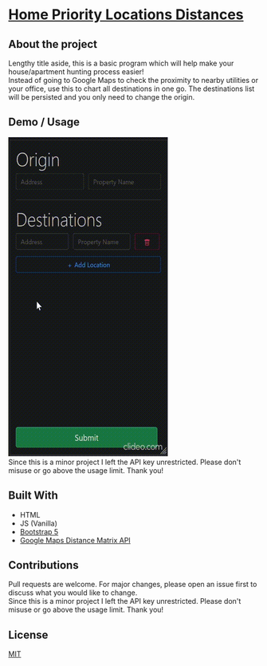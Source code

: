 # [Home Priority Locations Distances](https://ninkuk.github.io/HomePriorityLocationsDistances/)


## About the project
Lengthy title aside, this is a basic program which will help make your house/apartment hunting process easier!
<br>
Instead of going to Google Maps to check the proximity to nearby utilities or your office, use this to chart all destinations in one go. The destinations list will be persisted and you only need to change the origin.

## Demo / Usage
![demo](./home-priority-locations-distance.gif)
<br>
Since this is a minor project I left the API key unrestricted. Please don't misuse or go above the usage limit. Thank you!

## Built With
* HTML
* JS (Vanilla)
* [Bootstrap 5](https://getbootstrap.com/)
* [Google Maps Distance Matrix API](https://developers.google.com/maps/documentation/javascript/distancematrix)

## Contributions
Pull requests are welcome. For major changes, please open an issue first to discuss what you would like to change.
<br>
Since this is a minor project I left the API key unrestricted. Please don't misuse or go above the usage limit. Thank you!

## License
[MIT](https://choosealicense.com/licenses/mit/)
